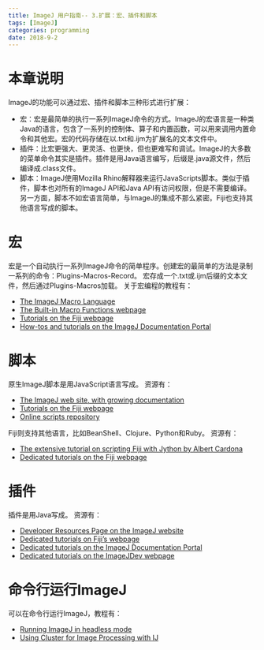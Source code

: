 ```yaml
---
title: ImageJ 用户指南-- 3.扩展：宏、插件和脚本
tags: [ImageJ]
categories: programming
date: 2018-9-2
---
```


# 本章说明
ImageJ的功能可以通过宏、插件和脚本三种形式进行扩展：
- 宏：宏是最简单的执行一系列ImageJ命令的方式。ImageJ的宏语言是一种类Java的语言，包含了一系列的控制体、算子和内置函数，可以用来调用内置命令和其他宏。宏的代码存储在以.txt和.ijm为扩展名的文本文件中。
- 插件：比宏更强大、更灵活、也更快，但也更难写和调试。ImageJ的大多数的菜单命令其实是插件。插件是用Java语言编写，后缀是.java源文件，然后编译成.class文件。
- 脚本：ImageJ使用Mozilla Rhino解释器来运行JavaScripts脚本。类似于插件，脚本也对所有的ImageJ API和Java API有访问权限，但是不需要编译。另一方面，脚本不如宏语言简单，与ImageJ的集成不那么紧密。Fiji也支持其他语言写成的脚本。

# 宏
宏是一个自动执行一系列ImageJ命令的简单程序。创建宏的最简单的方法是录制一系列的命令：Plugins-Macros-Record。
宏存成一个.txt或.ijm后缀的文本文件，然后通过Plugins-Macros加载。
关于宏编程的教程有：
- [The ImageJ Macro Language](http://imagej.net/docs/macro_reference_guide.pdf)
- [The Built-in Macro Functions webpage](http://imagej.net/developer/macro/functions.html)
- [Tutorials on the Fiji webpage](http://imagej.net/Introduction_into_Macro_Programming)
- [How-tos and tutorials on the ImageJ Documentation Portal](http://imagejdocu.tudor.lu/)

# 脚本
原生ImageJ脚本是用JavaScript语言写成。
资源有：
- [The ImageJ web site, with growing documentation](http://imagej.net/developer/javascript.html)
- [Tutorials on the Fiji webpage](http://imagej.net/JavaScript_Scripting)
- [Online scripts repository](http://imagej.net/macros/js/)

Fiji则支持其他语言，比如BeanShell、Clojure、Python和Ruby。
资源有：
- [The extensive tutorial on scripting Fiji with Jython by Albert Cardona](http://www.ini.uzh.ch/~acardona/fiji-tutorial/)
- [Dedicated tutorials on the Fiji webpage](http://fiji.sc/wiki/index.php/Scripting_comparisons)

# 插件
插件是用Java写成。
资源有：
- [Developer Resources Page on the ImageJ website](http://imagej.net/developer/index.html)
- [Dedicated tutorials on Fiji’s webpage](http://fiji.sc/wiki/index.php/Introduction_into_Developing_Plugins)
- [Dedicated tutorials on the ImageJ Documentation Portal](http://imagejdocu.tudor.lu/)
- [Dedicated tutorials on the ImageJDev webpage](http://imagej.net/IDEs)

# 命令行运行ImageJ
可以在命令行运行ImageJ，教程有：
- [Running ImageJ in headless mode](http://imagejdocu.tudor.lu/doku.php?id=faq:technical:how_do_i_run_imagej_without_a_graphics_environment_headless)
- [Using Cluster for Image Processing with IJ](http://cmci.embl.de/documents/100922imagej_cluster)
